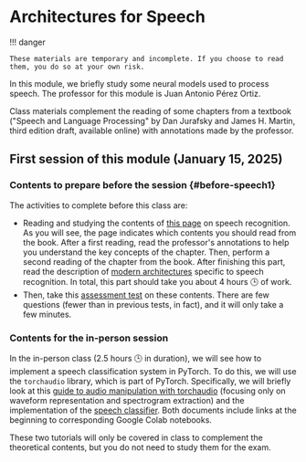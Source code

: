 # Architectures for Speech

!!! danger

    These materials are temporary and incomplete. If you choose to read them, you do so at your own risk.


In this module, we briefly study some neural models used to process speech. The professor for this module is Juan Antonio Pérez Ortiz.

Class materials complement the reading of some chapters from a textbook ("Speech and Language Processing" by Dan Jurafsky and James H. Martin, third edition draft, available online) with annotations made by the professor.

## First session of this module (January 15, 2025)

### Contents to prepare before the session {#before-speech1}

The activities to complete before this class are:

- Reading and studying the contents of [this page](https://dlsi.ua.es/~japerez/materials/transformers/en/speech/) on speech recognition. As you will see, the page indicates which contents you should read from the book. After a first reading, read the professor's annotations to help you understand the key concepts of the chapter. Then, perform a second reading of the chapter from the book. After finishing this part, read the description of [modern architectures](https://dlsi.ua.es/~japerez/materials/transformers/en/speech/#arquitecturas-modernas-para-el-procesamiento-de-voz) specific to speech recognition. In total, this part should take you about 4 hours 🕒️ of work.
- Then, take this [assessment test](https://forms.gle/woGk9hkmepMVkrg47) on these contents. There are few questions (fewer than in previous tests, in fact), and it will only take a few minutes.

### Contents for the in-person session

In the in-person class (2.5 hours 🕒️ in duration), we will see how to implement a speech classification system in PyTorch. To do this, we will use the `torchaudio` library, which is part of PyTorch. Specifically, we will briefly look at this [guide to audio manipulation with torchaudio](https://pytorch.org/tutorials/beginner/audio_preprocessing_tutorial.html) (focusing only on waveform representation and spectrogram extraction) and the implementation of the [speech classifier](https://pytorch.org/tutorials/intermediate/speech_command_classification_with_torchaudio_tutorial.html). Both documents include links at the beginning to corresponding Google Colab notebooks. 

These two tutorials will only be covered in class to complement the theoretical contents, but you do not need to study them for the exam.
